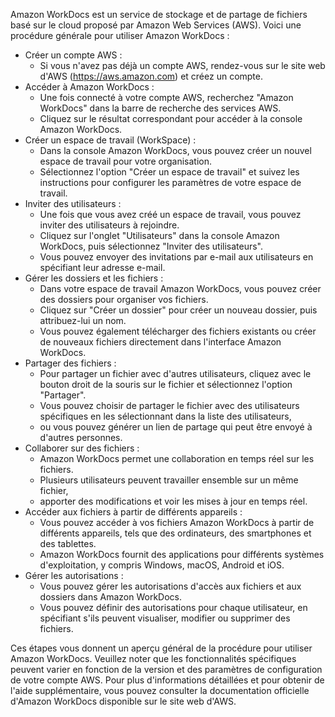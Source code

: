 Amazon WorkDocs est un service de stockage et de partage de fichiers basé sur le cloud proposé par Amazon Web Services (AWS). 
Voici une procédure générale pour utiliser Amazon WorkDocs :

- Créer un compte AWS :
  - Si vous n'avez pas déjà un compte AWS, rendez-vous sur le site web d'AWS (https://aws.amazon.com) et créez un compte.
- Accéder à Amazon WorkDocs :
  - Une fois connecté à votre compte AWS, recherchez "Amazon WorkDocs" dans la barre de recherche des services AWS.
  - Cliquez sur le résultat correspondant pour accéder à la console Amazon WorkDocs.
- Créer un espace de travail (WorkSpace) :
  - Dans la console Amazon WorkDocs, vous pouvez créer un nouvel espace de travail pour votre organisation.
  - Sélectionnez l'option "Créer un espace de travail" et suivez les instructions pour configurer les paramètres de votre espace de travail.
- Inviter des utilisateurs :
  - Une fois que vous avez créé un espace de travail, vous pouvez inviter des utilisateurs à rejoindre.
  - Cliquez sur l'onglet "Utilisateurs" dans la console Amazon WorkDocs, puis sélectionnez "Inviter des utilisateurs".
  - Vous pouvez envoyer des invitations par e-mail aux utilisateurs en spécifiant leur adresse e-mail.
- Gérer les dossiers et les fichiers :
  - Dans votre espace de travail Amazon WorkDocs, vous pouvez créer des dossiers pour organiser vos fichiers.
  - Cliquez sur "Créer un dossier" pour créer un nouveau dossier, puis attribuez-lui un nom.
  - Vous pouvez également télécharger des fichiers existants ou créer de nouveaux fichiers directement dans l'interface Amazon WorkDocs.
- Partager des fichiers :
  - Pour partager un fichier avec d'autres utilisateurs, cliquez avec le bouton droit de la souris sur le fichier et sélectionnez l'option "Partager".
  - Vous pouvez choisir de partager le fichier avec des utilisateurs spécifiques en les sélectionnant dans la liste des utilisateurs,
  - ou vous pouvez générer un lien de partage qui peut être envoyé à d'autres personnes.
- Collaborer sur des fichiers :
  - Amazon WorkDocs permet une collaboration en temps réel sur les fichiers.
  - Plusieurs utilisateurs peuvent travailler ensemble sur un même fichier,
  - apporter des modifications et voir les mises à jour en temps réel.
- Accéder aux fichiers à partir de différents appareils :
  - Vous pouvez accéder à vos fichiers Amazon WorkDocs à partir de différents appareils, tels que des ordinateurs, des smartphones et des tablettes.
  - Amazon WorkDocs fournit des applications pour différents systèmes d'exploitation, y compris Windows, macOS, Android et iOS.
- Gérer les autorisations :
  - Vous pouvez gérer les autorisations d'accès aux fichiers et aux dossiers dans Amazon WorkDocs.
  - Vous pouvez définir des autorisations pour chaque utilisateur, en spécifiant s'ils peuvent visualiser, modifier ou supprimer des fichiers.

Ces étapes vous donnent un aperçu général de la procédure pour utiliser Amazon WorkDocs. 
Veuillez noter que les fonctionnalités spécifiques peuvent varier en fonction de la version et des paramètres de configuration de votre compte AWS. 
Pour plus d'informations détaillées et pour obtenir de l'aide supplémentaire, vous pouvez consulter la documentation officielle d'Amazon WorkDocs disponible sur le site web d'AWS.
